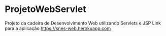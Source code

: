 # ProjetoWebServlet
Projeto da cadeira de Desenvolvimento Web utilizando Servlets e JSP
Link para a aplicação https://snes-web.herokuapp.com
